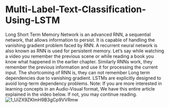 # Multi-Label-Text-Classification-Using-LSTM

Long Short Term Memory Network is an advanced RNN, a sequential network, that allows information to persist. It is capable of handling the vanishing gradient problem faced by RNN. A recurrent neural network is also known as RNN is used for persistent memory.
Let’s say while watching a video you remember the previous scene or while reading a book you know what happened in the earlier chapter. Similarly RNNs work, they remember the previous information and use it for processing the current input. The shortcoming of RNN is, they can not remember Long term dependencies due to vanishing gradient. LSTMs are explicitly designed to avoid long-term dependency problems.
Note: If you are more interested in learning concepts in an Audio-Visual format, We have this entire article explained in the video below. If not, you may continue reading.
![1_UiZX9ZKImH9B3gCp9VVRmw](https://user-images.githubusercontent.com/79834087/172399341-c5e6ce29-7e2e-43e1-a070-2f431e0cfc82.png)
